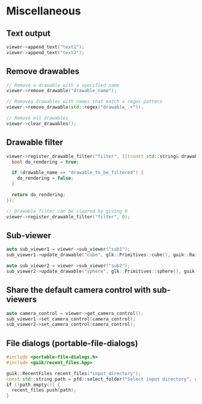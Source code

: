 # Miscellaneous


## Text output

```cpp
viewer->append_text("text1");
viewer->append_text("text2");
```

## Remove drawables

```cpp
// Remove a drawable with a specified name
viewer->remove_drawable("drawable_name");

// Removes drawables with names that match a regex pattern
viewer->remove_drawable(std::regex("drawable_.+"));

// Remove all drawables
viewer->clear_drawables();
```


## Drawable filter

```cpp
viewer->register_drawable_filter("filter", [](const std::string& drawable_name) {
  bool do_rendering = true;

  if (drawable_name == "drawable_to_be_filtered") {
    do_rendering = false;
  }

  return do_rendering;
});

// Drawable filter can be cleared by giving 0
viewer->register_drawable_filter("filter", 0);
```

## Sub-viewer

```cpp
auto sub_viewer1 = viewer->sub_viewer("sub1");
sub_viewer1->update_drawable("cube", glk::Primitives::cube(), guik::Rainbow());

auto sub_viewer2 = viewer->sub_viewer("sub2");
sub_viewer2->update_drawable("sphere", glk::Primitives::sphere(), guik::Rainbow());
```

## Share the default camera control with sub-viewers

```cpp
auto camera_control = viewer->get_camera_control();
sub_viewer1->set_camera_control(camera_control);
sub_viewer2->set_camera_control(camera_control);
```

## File dialogs (portable-file-dialogs)

```cpp
#include <portable-file-dialogs.h>
#include <guik/recent_files.hpp>

guik::RecentFiles recent_files("input_directory");
const std::string path = pfd::select_folder("Select input directory", recent_files.most_recent()).result();
if (!path.empty()) {
  recent_files.push(path);
}
```

